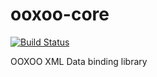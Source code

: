 ooxoo-core 
==========

[![Build Status](https://www.opendesignflow.org/ci/jenkins/buildStatus/icon?job=dev/ooxoo-core)](https://www.opendesignflow.org/ci/jenkins/buildStatus/icon?job=dev/ooxoo-core)


OOXOO XML Data binding library



